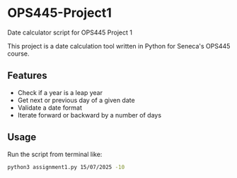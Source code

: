 # OPS445-Project1
Date calculator script for OPS445 Project 1

This project is a date calculation tool written in Python for Seneca's OPS445 course.

## Features

- Check if a year is a leap year
- Get next or previous day of a given date
- Validate a date format
- Iterate forward or backward by a number of days

## Usage

Run the script from terminal like:

```bash
python3 assignment1.py 15/07/2025 -10
